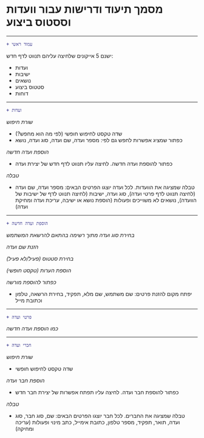 # מסמך תיעוד ודרישות עבור וועדות וססטוס ביצוע

---

```diff
+ עמוד ראשי
```

ישנם 5 אייקונים שלחיצה עליהם תנווט לדף חדש:
* ועדות
* ישיבות
* נושאים
* סטטוס ביצוע
* דוחות

---

```diff
+ ועדות
```
_שורת חיפוש_
* שדה טקסט לחיפוש חופשי (לפי מה הוא מחפש?)
* כפתור שמציג אפשרות לחפש גם לפי: מספר ועדה, שם ועדה, סוג ועדה, נושא

_הוספת ועדה חדשה_

+ כפתור להוספת ועדה חדשה. לחיצה עליו תנווט לדף חדש של יצירת ועדה

_טבלה_

+ טבלה שמציגה את הוועדות. לכל ועדה יוצגו הפרטים הבאים:
מספר ועדה, שם ועדה (לחיצה תנווט לדף פרטי ועדה), סוג ועדה, ישיבות (לחיצה תנווט לדף של ישיבות של הוועדה), נושאים לא משוייכים ופעולות (הוספת נושא או ישיבה, עריכת ועדה ומחיקת ועדה)
---

```diff
+ הוספת ועדה חדשה
```
_בחירת סוג ועדה מתוך רשימה בהתאם להרשאת המשתמש_

_הזנת שם ועדה_

_בחירת סטטוס (פעיל/לא פעיל)_

_הוספת הערות (טקסט חופשי)_

_כפתור להוספת מורשה_
+ יפתח מקום להזנת פרטים: שם משתמש, שם מלא, תפקיד, בחירת הרשאה, טלפון וכתובת מייל

---

```diff
+ פרטי ועדה
```
_כמו הוספת ועדה חדשה_

---

```diff
+ חברי ועדה
```
_שורת חיפוש_
* שדה טקסט לחיפוש חופשי

_הוספת חבר ועדה_

+ כפתור להוספת חבר ועדה. לחיצה עליו תפתח אפשרות של יצירת חבר חדש

_טבלה_

+ טבלה שמציגה את החברים. לכל חבר יוצגו הפרטים הבאים:
שם, סוג חבר, סוג ועדה, תואר, תפקיד, מספר טלפון, כתובת אימייל, כתב מינוי ופעולות (עריכה ומחיקה)
